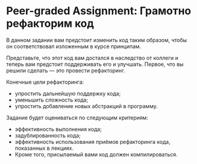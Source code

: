 # Peer-graded Assignment: Грамотно рефакторим код
В данном задании вам предстоит изменить код таким образом, чтобы он соответствовал изложенным в курсе принципам.

Представьте, что этот код вам достался в наследство от коллеги и теперь вам предстоит поддерживать его и улучшать. Первое, что вы решили сделать — это провести рефакторинг.

Конечные цели рефакторинга:

* упростить дальнейшую поддержку кода;
* уменьшить сложность кода;
* упростить добавление новых абстракций в программу.

Задание будет оцениваться по следующим критериям:

* эффективность выполнения кода;
* задублированность кода;
* эффективность использования приёмов рефакторинга кода, показанных в лекциях.
* Кроме того, присылаемый вами код должен компилироваться.
